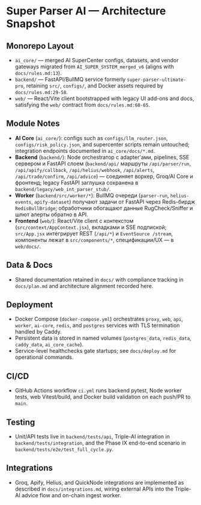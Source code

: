 # Super Parser AI — Architecture Snapshot

## Monorepo Layout
- `ai_core/` — merged AI SuperCenter configs, datasets, and vendor gateways migrated from `AI_SUPER_SYSTEM_merged_v6` (aligns with `docs/rules.md:13`).
- `backend/` — FastAPI/BullMQ service formerly `super-parser-ultimate-pro`, retaining `src/`, `configs/`, and Docker assets required by `docs/rules.md:29-58`.
- `web/` — React/Vite client bootstrapped with legacy UI add-ons and docs, satisfying the `web/` contract from `docs/rules.md:60-65`.

## Module Notes
- **AI Core** (`ai_core/`): configs such as `configs/llm_router.json`, `configs/risk_policy.json`, and supercenter scripts remain untouched; integration endpoints documented in `ai_core/docs/*.md`.
- **Backend** (`backend/`): Node orchestrатор с adapter'ами, pipelines, SSE сервером и FastAPI слоем (`backend/api/` маршруты `/api/parser/run`, `/api/apify/callback`, `/api/helius/webhook`, `/api/alerts`, `/api/trade/confirm`, `/api/advice`) — соединяет воркер, Groq/AI Core и фронтенд; legacy FastAPI заглушка сохранена в `backend/legacy/web_int_parser_stub/`.
- **Worker** (`backend/src/worker/*`): BullMQ очереди (`parser-run`, `helius-events`, `apify-dataset`) получают задачи от FastAPI через Redis-бирдж `RedisBullBridge`; обработчики обогащают данные RugCheck/Sniffer и шлют алерты обратно в API.
- **Frontend** (`web/`): React/Vite client с контекстом (`src/context/AppContext.jsx`), вкладками и SSE подпиской; `src/App.jsx` интегрирует REST (`/api/*`) и `EventSource /stream`, компоненты лежат в `src/components/*`, спецификации/UX — в `web/docs/`.

## Data & Docs
- Shared documentation retained in `docs/` with compliance tracking in `docs/plan.md` and architecture alignment recorded here.

## Deployment
- Docker Compose (`docker-compose.yml`) orchestrates `proxy`, `web`, `api`, `worker`, `ai-core`, `redis`, and `postgres` services with TLS termination handled by Caddy.
- Persistent data is stored in named volumes (`postgres_data`, `redis_data`, `caddy_data`, `ai_core_cache`).
- Service-level healthchecks gate startups; see `docs/deploy.md` for operational commands.

## CI/CD
- GitHub Actions workflow `ci.yml` runs backend pytest, Node worker tests, web Vitest/build, and Docker build validation on each push/PR to `main`.

## Testing
- Unit/API tests live in `backend/tests/api`, Triple-AI integration in `backend/tests/integration`, and the Phase IX end-to-end scenario in `backend/tests/e2e/test_full_cycle.py`.

## Integrations
- Groq, Apify, Helius, and QuickNode integrations are implemented as described in `docs/integrations.md`, wiring external APIs into the Triple-AI advice flow and on-chain ingest worker.
